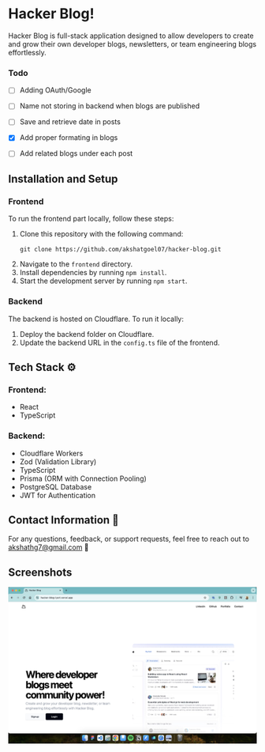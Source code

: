 # Hacker Blog!

Hacker Blog is full-stack application designed to allow developers to create and grow their own developer blogs, newsletters, or team engineering blogs effortlessly.

### Todo
- [ ] Adding OAuth/Google
- [ ] Name not storing in backend when blogs are published
- [ ] Save and retrieve date in posts
- [x] Add proper formating in blogs
- [ ] Add related blogs under each post


## Installation and Setup

### Frontend
To run the frontend part locally, follow these steps:
1. Clone this repository with the following command:
    ```
    git clone https://github.com/akshatgoel07/hacker-blog.git
    ```
2. Navigate to the `frontend` directory.
3. Install dependencies by running `npm install`.
4. Start the development server by running `npm start`.

### Backend
The backend is hosted on Cloudflare. To run it locally:
1. Deploy the backend folder on Cloudflare.
2. Update the backend URL in the `config.ts` file of the frontend.

## Tech Stack ⚙

### Frontend:
- React
- TypeScript

### Backend:
- Cloudflare Workers
- Zod (Validation Library)
- TypeScript
- Prisma (ORM with Connection Pooling)
- PostgreSQL Database
- JWT for Authentication

## Contact Information 📧
For any questions, feedback, or support requests, feel free to reach out to [akshathg7@gmail.com](mailto:akshathg7@gmail.com) 📧


## Screenshots 
![Screenshot 1](./screenshots/one.jpg)
